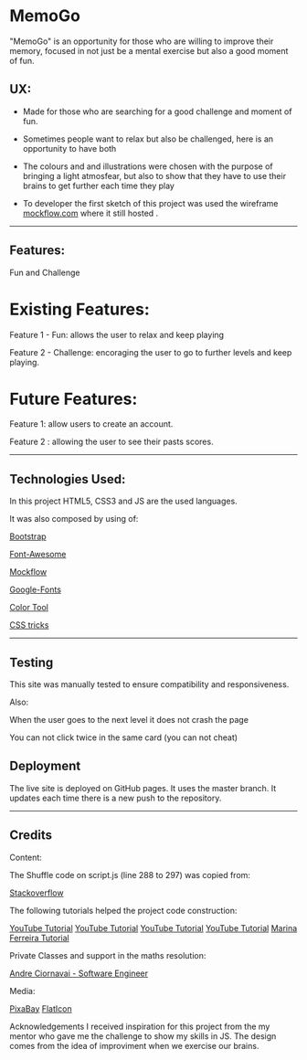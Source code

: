 # MemoGo
 
"MemoGo" is an opportunity for those who are willing to improve their memory, focused  in not just be a mental exercise but also a good moment of fun.


## UX:
- Made for those who are searching for a good challenge and moment of fun.

- Sometimes people want to relax but also be challenged, here is an opportunity to have both

- The colours and and illustrations  were chosen with the purpose of bringing a light atmosfear, but also to show that they have to use their brains to get further each time they play

- To developer the first sketch of this project was used the wireframe [mockflow.com]() where it still hosted .
---------------------------------------------------------------------------------------
## Features:  
Fun and Challenge

# Existing Features:  
Feature 1 - Fun: allows the user to relax and keep playing

Feature 2 - Challenge: encoraging the user to go to further levels and keep playing.

# Future Features:  
 Feature 1:  allow users to create an account.
 
 Feature 2 : allowing the user to see their pasts scores. 

----------------------------------------------------------------------------------------
## Technologies Used:
 In this project HTML5, CSS3 and JS are the used languages.

 It was also composed by using of:

[Bootstrap](https://getbootstrap.com/) 

[Font-Awesome](https://fontawesome.com/) 

[Mockflow](https://mockflow.com/)

[Google-Fonts](https://fonts.google.com/)

[Color Tool](https://material.io/) 

[CSS tricks](https://css-tricks.com/)



----------------------------------------------------------------------------------------
## Testing
This site was manually tested to ensure compatibility and responsiveness.

Also:

When the user goes to the next level it does not crash the page

You can not click twice in the same card (you can not cheat)


## Deployment
The live site is deployed on GitHub pages. It uses the master branch. It updates each time there is a new push to the repository.

---------------------------------------------------------------------------------
## Credits

Content: 

The Shuffle code on script.js (line 288 to 297) was copied from:

[Stackoverflow](https://stackoverflow.com/questions/2450954/how-to-randomize-shuffle-a-javascript-array)

The following tutorials helped the project code construction:

[YouTube Tutorial](https://www.youtube.com/watch?v=c_ohDPWmsM0)
[YouTube Tutorial](https://www.youtube.com/watch?v=WWP7P7r-3rM)
[YouTube Tutorial](https://www.youtube.com/watch?v=Rk4J-d7sPKQ)
[YouTube Tutorial](https://www.youtube.com/watch?v=U0I6Z06N0kM)
[Marina Ferreira Tutorial](https://marina-ferreira.github.io/tutorials/js/memory-game.pt-br/)

Private Classes and support in the maths resolution:

[Andre Ciornavai - Software Engineer](https://github.com/andreciornavei)



Media:

[PixaBay](https://pixabay.com/illustrations/sunset-island-mar-dusk-brain-485016/)
[FlatIcon](https://www.flaticon.com/packs/human-mind-54)


Acknowledgements
I received inspiration for this project from the my mentor who gave me the challenge to show my skills in JS. The design comes from the idea of improviment when we exercise our brains. 